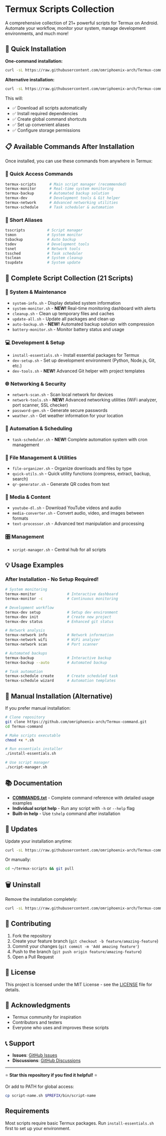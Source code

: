 # Termux Scripts Collection

A comprehensive collection of 21+ powerful scripts for Termux on Android. Automate your workflow, monitor your system, manage development environments, and much more!

## 🚀 Quick Installation

**One-command installation:**
```bash
curl -sL https://raw.githubusercontent.com/omriphoenix-arch/Termux-command/main/install.sh | bash
```

**Alternative installation:**
```bash
curl -sL https://raw.githubusercontent.com/omriphoenix-arch/Termux-command/main/quick-install.sh | bash
```

This will:
- ✅ Download all scripts automatically
- ✅ Install required dependencies  
- ✅ Create global command shortcuts
- ✅ Set up convenient aliases
- ✅ Configure storage permissions

## 📋 Available Commands After Installation

Once installed, you can use these commands from anywhere in Termux:

### 🎯 Quick Access Commands
```bash
termux-scripts      # Main script manager (recommended)
termux-monitor      # Real-time system monitoring
termux-backup       # Automated backup solution
termux-dev          # Development tools & Git helper
termux-network      # Advanced networking utilities
termux-schedule     # Task scheduler & automation
```

### 📱 Short Aliases
```bash
tsscripts          # Script manager
tsmon              # System monitor  
tsbackup           # Auto backup
tsdev              # Development tools
tsnet              # Network tools
tssched            # Task scheduler
tsclean            # System cleanup
tsupdate           # System update
```

## 📖 Complete Script Collection (21 Scripts)

### 🔧 System & Maintenance
- `system-info.sh` - Display detailed system information
- `system-monitor.sh` - **NEW!** Real-time monitoring dashboard with alerts
- `cleanup.sh` - Clean up temporary files and caches
- `update-all.sh` - Update all packages and clean up
- `auto-backup.sh` - **NEW!** Automated backup solution with compression
- `battery-monitor.sh` - Monitor battery status and usage

### 💻 Development & Setup  
- `install-essentials.sh` - Install essential packages for Termux
- `dev-setup.sh` - Set up development environment (Python, Node.js, Git, etc.)
- `dev-tools.sh` - **NEW!** Advanced Git helper with project templates

### 🌐 Networking & Security
- `network-scan.sh` - Scan local network for devices
- `network-tools.sh` - **NEW!** Advanced networking utilities (WiFi analyzer, port scanner, SSL checker)
- `password-gen.sh` - Generate secure passwords
- `weather.sh` - Get weather information for your location

### 🤖 Automation & Scheduling
- `task-scheduler.sh` - **NEW!** Complete automation system with cron management

### 📁 File Management & Utilities
- `file-organizer.sh` - Organize downloads and files by type
- `quick-utils.sh` - Quick utility functions (compress, extract, backup, search)
- `qr-generator.sh` - Generate QR codes from text

### 🎵 Media & Content
- `youtube-dl.sh` - Download YouTube videos and audio
- `media-converter.sh` - Convert audio, video, and images between formats
- `text-processor.sh` - Advanced text manipulation and processing

### 🎛️ Management
- `script-manager.sh` - Central hub for all scripts

## 💡 Usage Examples

### After Installation - No Setup Required!
```bash
# System monitoring
termux-monitor              # Interactive dashboard
termux-monitor -c           # Continuous monitoring

# Development workflow  
termux-dev setup            # Setup dev environment
termux-dev init             # Create new project
termux-dev status           # Enhanced git status

# Network analysis
termux-network info         # Network information
termux-network wifi         # WiFi analyzer
termux-network scan         # Port scanner

# Automated backups
termux-backup               # Interactive backup
termux-backup --auto        # Automated backup

# Task automation
termux-schedule create      # Create scheduled task
termux-schedule wizard      # Automation templates
```

## 🔧 Manual Installation (Alternative)

If you prefer manual installation:

```bash
# Clone repository
git clone https://github.com/omriphoenix-arch/Termux-command.git
cd Termux-command

# Make scripts executable
chmod +x *.sh

# Run essentials installer
./install-essentials.sh

# Use script manager
./script-manager.sh
```

## 📚 Documentation

- **[COMMANDS.txt](COMMANDS.txt)** - Complete command reference with detailed usage examples
- **Individual script help** - Run any script with `-h` or `--help` flag
- **Built-in help** - Use `tshelp` command after installation

## 🔄 Updates

Update your installation anytime:
```bash
curl -sL https://raw.githubusercontent.com/omriphoenix-arch/Termux-command/main/install.sh | bash -s -- --update
```

Or manually:
```bash
cd ~/termux-scripts && git pull
```

## 🗑️ Uninstall

Remove the installation completely:
```bash
curl -sL https://raw.githubusercontent.com/omriphoenix-arch/Termux-command/main/install.sh | bash -s -- --remove
```

## 🤝 Contributing

1. Fork the repository
2. Create your feature branch (`git checkout -b feature/amazing-feature`)
3. Commit your changes (`git commit -m 'Add amazing feature'`)
4. Push to the branch (`git push origin feature/amazing-feature`)
5. Open a Pull Request

## 📄 License

This project is licensed under the MIT License - see the [LICENSE](LICENSE) file for details.

## 🙏 Acknowledgments

- Termux community for inspiration
- Contributors and testers
- Everyone who uses and improves these scripts

## 📞 Support

- **Issues**: [GitHub Issues](https://github.com/omriphoenix-arch/Termux-command/issues)
- **Discussions**: [GitHub Discussions](https://github.com/omriphoenix-arch/Termux-command/discussions)

---

⭐ **Star this repository if you find it helpful!** ⭐

Or add to PATH for global access:
```bash
cp script-name.sh $PREFIX/bin/script-name
```

## Requirements

Most scripts require basic Termux packages. Run `install-essentials.sh` first to set up your environment.